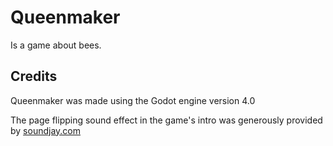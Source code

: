 # Queenmaker
Is a game about bees.

## Credits
Queenmaker was made using the Godot engine version 4.0

The page flipping sound effect in the game's intro was generously provided by [soundjay.com](https://www.soundjay.com/page-flip-sounds-1.html#google_vignette)

